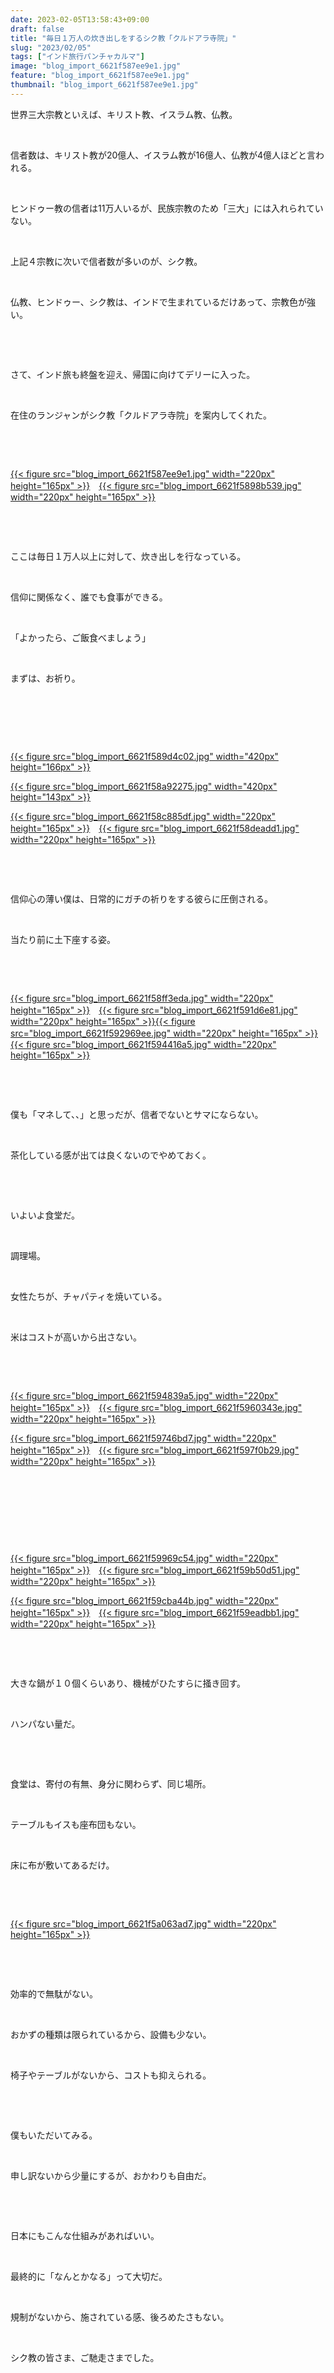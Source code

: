 ```yaml
---
date: 2023-02-05T13:58:43+09:00
draft: false
title: "毎日１万人の炊き出しをするシク教「クルドアラ寺院」"
slug: "2023/02/05"
tags: ["インド旅行パンチャカルマ"]
image: "blog_import_6621f587ee9e1.jpg"
feature: "blog_import_6621f587ee9e1.jpg"
thumbnail: "blog_import_6621f587ee9e1.jpg"
---
```

<p>世界三大宗教といえば、キリスト教、イスラム教、仏教。</p><p> </p><p>信者数は、キリスト教が20億人、イスラム教が16億人、仏教が4億人ほどと言われる。</p><p> </p><p>ヒンドゥー教の信者は11万人いるが、民族宗教のため「三大」には入れられていない。</p><p> </p><p>上記４宗教に次いで信者数が多いのが、シク教。</p><p> </p><p>仏教、ヒンドゥー、シク教は、インドで生まれているだけあって、宗教色が強い。</p><p> </p><p> </p><p>さて、インド旅も終盤を迎え、帰国に向けてデリーに入った。</p><p> </p><p>在住のランジャンがシク教「クルドアラ寺院」を案内してくれた。</p><p> </p><p> </p><p><a href="blog_import_6621f587ee9e1.jpg">{{< figure src="blog_import_6621f587ee9e1.jpg" width="220px" height="165px" >}}</a>　<a href="blog_import_6621f5898b539.jpg">{{< figure src="blog_import_6621f5898b539.jpg" width="220px" height="165px" >}}</a></p><p> </p><p> </p><p>ここは毎日１万人以上に対して、炊き出しを行なっている。</p><p> </p><p>信仰に関係なく、誰でも食事ができる。</p><p> </p><p>「よかったら、ご飯食べましょう」</p><p> </p><p>まずは、お祈り。</p><p> </p><p> </p><p> </p><p><a href="blog_import_6621f589d4c02.jpg">{{< figure src="blog_import_6621f589d4c02.jpg" width="420px" height="166px" >}}</a></p><p><a href="blog_import_6621f58a92275.jpg">{{< figure src="blog_import_6621f58a92275.jpg" width="420px" height="143px" >}}</a></p><p><a href="blog_import_6621f58c885df.jpg">{{< figure src="blog_import_6621f58c885df.jpg" width="220px" height="165px" >}}</a>　<a href="blog_import_6621f58deadd1.jpg">{{< figure src="blog_import_6621f58deadd1.jpg" width="220px" height="165px" >}}</a></p><p> </p><p> </p><p>信仰心の薄い僕は、日常的にガチの祈りをする彼らに圧倒される。</p><p> </p><p>当たり前に土下座する姿。</p><p> </p><p> </p><p><a href="blog_import_6621f58ff3eda.jpg">{{< figure src="blog_import_6621f58ff3eda.jpg" width="220px" height="165px" >}}</a>　<a href="blog_import_6621f591d6e81.jpg">{{< figure src="blog_import_6621f591d6e81.jpg" width="220px" height="165px" >}}</a><a href="blog_import_6621f592969ee.jpg">{{< figure src="blog_import_6621f592969ee.jpg" width="220px" height="165px" >}}</a>　<a href="blog_import_6621f594416a5.jpg">{{< figure src="blog_import_6621f594416a5.jpg" width="220px" height="165px" >}}</a></p><p> </p><p> </p><p>僕も「マネして、、」と思っだが、信者でないとサマにならない。</p><p> </p><p>茶化している感が出ては良くないのでやめておく。</p><p> </p><p> </p><p>いよいよ食堂だ。</p><p> </p><p>調理場。</p><p> </p><p>女性たちが、チャパティを焼いている。</p><p> </p><p>米はコストが高いから出さない。</p><p> </p><p> </p><p><a href="blog_import_6621f594839a5.jpg">{{< figure src="blog_import_6621f594839a5.jpg" width="220px" height="165px" >}}</a>　<a href="blog_import_6621f5960343e.jpg">{{< figure src="blog_import_6621f5960343e.jpg" width="220px" height="165px" >}}</a></p><p><a href="blog_import_6621f59746bd7.jpg">{{< figure src="blog_import_6621f59746bd7.jpg" width="220px" height="165px" >}}</a>　<a href="blog_import_6621f597f0b29.jpg">{{< figure src="blog_import_6621f597f0b29.jpg" width="220px" height="165px" >}}</a></p><p> </p><p> </p><p> </p><p> </p><p><a href="blog_import_6621f59969c54.jpg">{{< figure src="blog_import_6621f59969c54.jpg" width="220px" height="165px" >}}</a>　<a href="blog_import_6621f59b50d51.jpg">{{< figure src="blog_import_6621f59b50d51.jpg" width="220px" height="165px" >}}</a></p><p><a href="blog_import_6621f59cba44b.jpg">{{< figure src="blog_import_6621f59cba44b.jpg" width="220px" height="165px" >}}</a>　<a href="blog_import_6621f59eadbb1.jpg">{{< figure src="blog_import_6621f59eadbb1.jpg" width="220px" height="165px" >}}</a></p><p> </p><p> </p><p>大きな鍋が１０個くらいあり、機械がひたすらに掻き回す。</p><p> </p><p>ハンパない量だ。</p><p> </p><p> </p><p>食堂は、寄付の有無、身分に関わらず、同じ場所。</p><p> </p><p>テーブルもイスも座布団もない。</p><p> </p><p>床に布が敷いてあるだけ。</p><p> </p><p> </p><p><a href="blog_import_6621f5a063ad7.jpg">{{< figure src="blog_import_6621f5a063ad7.jpg" width="220px" height="165px" >}}</a></p><p> </p><p> </p><p>効率的で無駄がない。</p><p> </p><p>おかずの種類は限られているから、設備も少ない。</p><p> </p><p>椅子やテーブルがないから、コストも抑えられる。</p><p> </p><p> </p><p>僕もいただいてみる。</p><p> </p><p>申し訳ないから少量にするが、おかわりも自由だ。</p><p> </p><p> </p><p>日本にもこんな仕組みがあればいい。</p><p> </p><p>最終的に「なんとかなる」って大切だ。</p><p> </p><p>規制がないから、施されている感、後ろめたさもない。</p><p> </p><p>シク教の皆さま、ご馳走さまでした。</p><p> </p><p> </p>

